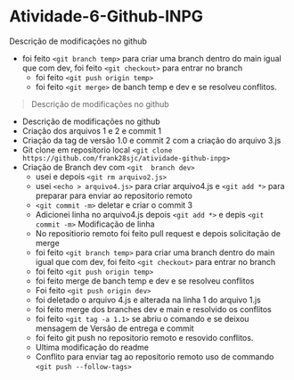 # Atividade-6-Github-INPG

Descrição de modificações no github
* foi feito `<git branch temp>` para criar uma branch dentro do main igual que com dev, foi feito `<git checkout>` para entrar no branch
  * foi feito `<git push origin temp>`
  * foi feito `<git merge>` de banch temp e dev e se resolveu conflitos.

> Descrição de modificações no github

* Descrição de modificações no github
* Criação dos arquivos 1 e 2 e commit 1
* Criação da tag de versão 1.0 e commit 2 com a criação do arquivo 3.js
* Git clone em repositorio local  `<git clone https://github.com/frank28sjc/atividade-github-inpg>`
* Criação de Branch dev com `<git  branch dev>`
  * usei <rm arquivo2.js> e depois `<git rm arquivo2.js>`
  * usei `<echo > arquivo4.js>` para criar arquivo4.js  e `<git add *>` para preparar para enviar ao repositorio remoto
  * `<git commit -m>` deletar e criar o commit 3
  * Adicionei linha no arquivo4.js depois `<git add *>` e depis `<git commit -m>` Modificação de linha
  * No repositiorio remoto foi feito pull request e depois solicitação de merge
  * foi feito `<git branch temp>` para criar uma branch dentro do main igual que com dev, foi feito `<git checkout>` para entrar no branch
  * foi feito `<git push origin temp>`
  * foi feito merge de banch temp e dev e se resolveu conflitos
  * Foi feito `<git push origin dev>`
  * foi deletado o arquivo 4.js e alterada na linha 1 do arquivo 1.js
  * foi feito merge dos branches dev e main e resolvido os conflitos 
  * foi feito `<git tag -a 1.1>` se abriu o comando e se deixou mensagem de Versão de entrega e commit
  * foi feito git push no repositorio remoto e resovido conflitos. 
  * Ultima modificação do readme
  * Conflito para enviar tag ao repositorio remoto uso de commando `<git push --follow-tags>`


